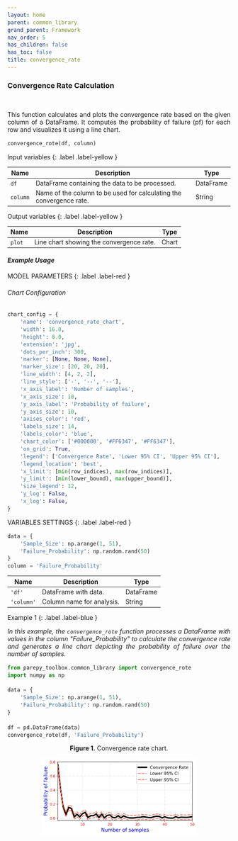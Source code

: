 ```yaml
---
layout: home
parent: common_library
grand_parent: Framework
nav_order: 5
has_children: false
has_toc: false
title: convergence_rate
---
```


<!--Don't delete ths script-->
<script src = "https://polyfill.io/v3/polyfill.min.js?features=es6"></script>
<script id = "MathJax-script" async src="https://cdn.jsdelivr.net/npm/mathjax@3/es5/tex-mml-chtml.js"></script>
<!--Don't delete ths script-->

<h3>Convergence Rate Calculation</h3>
<br>
<p align = "justify">
    This function calculates and plots the convergence rate based on the given column of a DataFrame. It computes the probability of failure (pf) for each row and visualizes it using a line chart.
</p>

```python
convergence_rote(df, column)
```

Input variables
{: .label .label-yellow }

<table style = "width:100%">
    <thead>
      <tr>
        <th>Name</th>
        <th>Description</th>
        <th>Type</th>
      </tr>
    </thead>
    <tr>
        <td><code>df</code></td>
        <td>DataFrame containing the data to be processed.</td>
        <td>DataFrame</td>
    </tr>
    <tr>
        <td><code>column</code></td>
        <td>Name of the column to be used for calculating the convergence rate.</td>
        <td>String</td>
    </tr>
</table>

Output variables
{: .label .label-yellow }

<table style = "width:100%">
   <thead>
     <tr>
       <th>Name</th>
       <th>Description</th>
       <th>Type</th>
     </tr>
   </thead>
   <tr>
       <td><code>plot</code></td>
       <td>Line chart showing the convergence rate.</td>
       <td>Chart</td>
   </tr>
</table>

<h4><i>Example Usage</i></h4>
<p align = "justify" id = "convergence-example"></p>

MODEL PARAMETERS
{: .label .label-red }

<h6><i>Chart Configuration</i></h6>

```python
chart_config = {
    'name': 'convergence_rate_chart',
    'width': 16.0, 
    'height': 8.0,
    'extension': 'jpg',
    'dots_per_inch': 300, 
    'marker': [None, None, None],
    'marker_size': [20, 20, 20],
    'line_width': [4, 2, 2],
    'line_style': ['-', '--', '--'],
    'x_axis_label': 'Number of samples',
    'x_axis_size': 10,
    'y_axis_label': 'Probability of failure',
    'y_axis_size': 10,
    'axises_color': 'red',
    'labels_size': 14,
    'labels_color': 'blue',
    'chart_color': ['#000000', '#FF6347', '#FF6347'],
    'on_grid': True,
    'legend': ['Convergence Rate', 'Lower 95% CI', 'Upper 95% CI'],
    'legend_location': 'best',
    'x_limit': [min(row_indices), max(row_indices)],
    'y_limit': [min(lower_bound), max(upper_bound)],
    'size_legend': 12,
    'y_log': False,
    'x_log': False,
}
```

VARIABLES SETTINGS
{: .label .label-red }

```python
data = {
    'Sample_Size': np.arange(1, 51), 
    'Failure_Probability': np.random.rand(50)
}
column = 'Failure_Probability'
```

<table style = "width:100%">
    <thead>
      <tr>
        <th>Name</th>
        <th>Description</th>
        <th>Type</th>
      </tr>
    </thead>
    <tr>
        <td><code>'df'</code></td>
        <td>DataFrame with data.</td>
        <td>DataFrame</td>
    </tr>
    <tr>
        <td><code>'column'</code></td>
        <td>Column name for analysis.</td>
        <td>String</td>
    </tr>
</table>

Example 1
{: .label .label-blue }

<p align = "justify">
    <i>In this example, the <code>convergence_rote</code> function processes a DataFrame with values in the column "Failure_Probability" to calculate the convergence rate and generates a line chart depicting the probability of failure over the number of samples.</i>
</p>

```python
from parepy_toolbox.common_library import convergence_rote
import numpy as np

data = {
    'Sample_Size': np.arange(1, 51), 
    'Failure_Probability': np.random.rand(50)
}

df = pd.DataFrame(data)
convergence_rote(df, 'Failure_Probability')
``` 
<p align = "center"><b>Figure 1.</b> Convergence rate chart.</p>
<center><img src="assets/images/convergence_rate_chart.jpg" width="70%"></center>